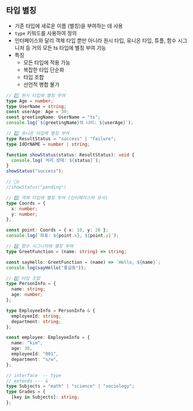 ## 타입 별칭

- 기존 타입에 새로운 이름 (별칭)을 부여하는 데 사용
- `type` 키워드를 사용하여 정의
- 인터페이스와 달리 객체 타입 뿐만 아니라 원시 타입, 유니온 타입, 튜플, 함수 시그니처 등 거의 모든 ts 타입에 별칭 부여 가능
- 특징
  - 모든 타입에 적용 가능
  - 복잡한 타입 단순화
  - 타입 조합
  - 선언적 병합 불가

```typescript
// 1️⃣ 원시 타입에 별칭 부여
type Age = number;
type UserName = string;
const userAge: Age = 30;
const greetingName: UserName = "ts";
console.log(`${greetingName}의 나이: ${userAge}`);

// 2️⃣ 유니온 타입에 별칭 부여
type ResultStatus = "success" | "failure";
type IdOrNAME = number | string;

function showStatus(status: ResultStatus): void {
  console.log(`처리 상태: ${status}`);
}
showStatus("success");

// 🙅‍♀️
//showStatus("pending")

// 3️⃣ 객체 타입에 별칭 부여 (인터페이스와 유사)
type Coords = {
  x: number;
  y: number;
};

const point: Coords = { x: 10, y: 20 };
console.log(`좌표: ${point.x}, ${point.y}`);

// 4️⃣ 함수 시그니처에 별칭 부여
type GreetFunction = (name: string) => string;

const sayHello: GreetFunction = (name) => `Hello, ${name}`;
console.log(sayHello("홍길동"));

// 5️⃣ 타입 조합
type PersonInfo = {
  name: string;
  age: number;
};

type EmployeeInfo = PersonInfo & {
  employeeId: string;
  department: string;
};

const employee: EmployeeInfo = {
  name: "kim",
  age: 30,
  employeeId: "001",
  department: "s/w",
};

// interface  -- type
// extends --- &
type Subjects = "math" | "science" | "sociology";
type Grades = {
  [key in Subjects]: string;
};
```
